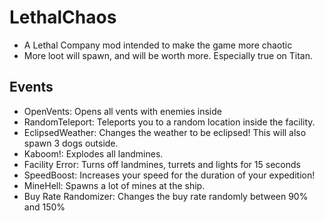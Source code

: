 # LethalChaos
* A Lethal Company mod intended to make the game more chaotic
* More loot will spawn, and will be worth more. Especially true on Titan.

## Events
* OpenVents: Opens all vents with enemies inside
* RandomTeleport: Teleports you to a random location inside the facility.
* EclipsedWeather: Changes the weather to be eclipsed! This will also spawn 3 dogs outside.
* Kaboom!: Explodes all landmines.
* Facility Error: Turns off landmines, turrets and lights for 15 seconds
* SpeedBoost: Increases your speed for the duration of your expedition!
* MineHell: Spawns a lot of mines at the ship.
* Buy Rate Randomizer: Changes the buy rate randomly between 90% and 150%